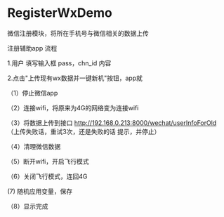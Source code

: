 # RegisterWxDemo
微信注册模块，将所在手机号与微信相关的数据上传

注册辅助app 流程

1.用户 填写输入框 pass，chn_id 内容

2.点击"上传现有wx数据并一键新机"按钮，app就

（1）停止微信app

（2）连接wifi，将原来为4G的网络变为连接wifi

（3）将数据上传到接口 http://192.168.0.213:8000/wechat/userInfoForOld （上传失败话，重试3次，还是失败的话 提示，并停止）

（4）清理微信数据

（5）断开wifi，开启飞行模式

（6）关闭飞行模式，连回4G

 (7) 随机应用变量，保存

（8）显示完成



